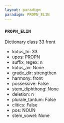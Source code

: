 ```yaml
---
layout: paradigm
paradigm: PROPN_ELIN
---
```

### ` PROPN_ELIN `

Dictionary class 33 front
* kotus_tn: 33
* upos: PROPN
* suffix_regex: n
* kotus_av: None
* grade_dir: strengthen
* harmony: front
* possessive: False
* stem_diphthong: None
* deletion: n
* plurale_tantum: False
* clitics: False
* pos: NOUN
* stem_vowel: None
